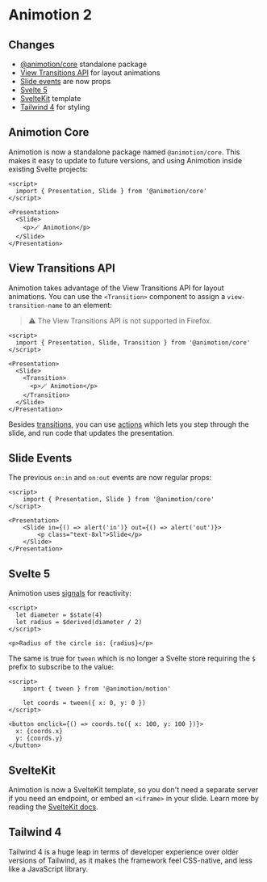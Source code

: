 # Animotion 2

## Changes

- [@animotion/core](https://www.npmjs.com/package/@animotion/core) standalone package
- [View Transitions API](https://developer.chrome.com/docs/web-platform/view-transitions) for layout animations
- [Slide events](slides) are now props
- [Svelte 5](https://svelte-5-preview.vercel.app/)
- [SvelteKit](https://kit.svelte.dev/) template
- [Tailwind 4](https://tailwindcss.com/blog/tailwindcss-v4-alpha) for styling

## Animotion Core

Animotion is now a standalone package named `@animotion/core`. This makes it easy to update to future versions, and using Animotion inside existing Svelte projects:

```svelte
<script>
  import { Presentation, Slide } from '@animotion/core'
</script>

<Presentation>
  <Slide>
    <p>🪄 Animotion</p>
  </Slide>
</Presentation>
```

## View Transitions API

Animotion takes advantage of the View Transitions API for layout animations. You can use the `<Transition>` component to assign a `view-transition-name` to an element: 

> ⚠️ The View Transitions API is not supported in Firefox.

```svelte
<script>
  import { Presentation, Slide, Transition } from '@animotion/core'
</script>

<Presentation>
  <Slide>
    <Transition>
      <p>🪄 Animotion</p>
    </Transition>
  </Slide>
</Presentation>
```

Besides [transitions](/docs/transitions), you can use [actions](/docs/actions) which lets you step through the slide, and run code that updates the presentation.

## Slide Events

The previous `on:in` and `on:out` events are now regular props:

```svelte
<script>
	import { Presentation, Slide } from '@animotion/core'
</script>

<Presentation>
	<Slide in={() => alert('in')} out={() => alert('out')}>
		<p class="text-8xl">Slide</p>
	</Slide>
</Presentation>
```

## Svelte 5

Animotion uses [signals](https://svelte-5-preview.vercel.app/docs/runes) for reactivity:

```svelte
<script>
  let diameter = $state(4)
  let radius = $derived(diameter / 2)
</script>

<p>Radius of the circle is: {radius}</p>
```

The same is true for `tween` which is no longer a Svelte store requiring the `$` prefix to subscribe to the value:

```svelte
<script>
	import { tween } from '@animotion/motion'

	let coords = tween({ x: 0, y: 0 })
</script>

<button onclick={() => coords.to({ x: 100, y: 100 })}>
  x: {coords.x}
  y: {coords.y}
</button>
```

## SvelteKit

Animotion is now a SvelteKit template, so you don't need a separate server if you need an endpoint, or embed an `<iframe>` in your slide. Learn more by reading the [SvelteKit docs](https://kit.svelte.dev/docs/introduction).

## Tailwind 4

Tailwind 4 is a huge leap in terms of developer experience over older versions of Tailwind, as it makes the framework feel CSS-native, and less like a JavaScript library.